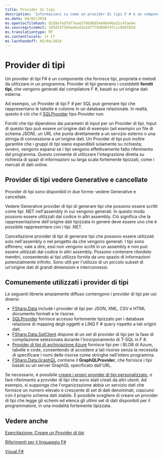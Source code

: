 ```yaml
---
title: Provider di tipi
description: 'Informazioni su come un provider di tipi F # è un componente che fornisce tipi, proprietà e metodi da utilizzare nei programmi.'
ms.date: 04/02/2018
ms.openlocfilehash: 82d9afed7d77eae5f8b96854d40e96a32c4fae9e
ms.sourcegitcommit: 3d5d33f384eeba41b2dff79d096f47ccc8d8f03d
ms.translationtype: MT
ms.contentlocale: it-IT
ms.lasthandoff: 05/04/2018
---
```

# <a name="type-providers"></a>Provider di tipi

Un provider di tipi F# è un componente che fornisce tipi, proprietà e metodi da utilizzare in un programma. Provider di tipi generano i cosiddetti **forniti tipi**, che vengono generati dal compilatore F #, basati su un'origine dati esterna.

Ad esempio, un Provider di tipi F # per SQL può generare tipi che rappresentano le tabelle e colonne in un database relazionale. In realtà, questo è ciò che il [SQLProvider](https://fsprojects.github.io/SQLProvider/) tipo Provider non.

Forniti che tipi dipendono dai parametri di input per un Provider di tipi. Input di questo tipo può essere un'origine dati di esempio (ad esempio un file di schema JSON), un URL che punta direttamente a un servizio esterno o una stringa di connessione a un'origine dati. Un Provider di tipi può inoltre garantire che i gruppi di tipi siano espandibili solamente su richiesta; ovvero, vengono espansi se i tipi vengono effettivamente fatto riferimento dal programma. Questo consente di utilizzare l'integrazione diretta su richiesta di spazi di informazioni su larga scala fortemente tipizzati, come i mercati di dati online.

## <a name="generative-and-erased-type-providers"></a>Provider di tipi vedere Generative e cancellate

Provider di tipi sono disponibili in due forme: vedere Generative e cancellate.

Vedere Generative provider di tipi di generare tipi che possono essere scritti come tipi .NET nell'assembly in cui vengono generati. In questo modo possono essere utilizzati dal codice in altri assembly. Ciò significa che la rappresentazione dell'origine dati tipizzata in genere deve essere uno che è possibile rappresentare con i tipi .NET.

Cancellazione provider di tipi di generare tipi che possono essere utilizzati solo nell'assembly o nel progetto da che vengono generati. I tipi sono effimero; vale a dire, essi non vengono scritti in un assembly e non può essere utilizzati dal codice in altri assembly. Possono contenere *ritardato* membri, consentendo ai tipi utilizza fornita da uno spazio di informazioni potenzialmente infinito. Sono utili per l'utilizzo di un piccolo subset di un'origine dati di grandi dimensioni e interconnessi.

## <a name="commonly-used-type-providers"></a>Comunemente utilizzati i provider di tipi

Le seguenti librerie ampiamente diffuso contengono i provider di tipi per usi diversi:

- [FSharp.Data](https://fsharp.github.io/FSharp.Data/) include i provider di tipi per JSON, XML, CSV e HTML documento formati e le risorse.
- [SQLProvider](https://fsprojects.github.io/SQLProvider/) fornisce accesso fortemente tipizzato per i database relazione di mapping degli oggetti e LINQ F # query rispetto a tali origini dati.
- [FSharp.Data.SqlClient](https://fsprojects.github.io/FSharp.Data.SqlClient/) dispone di un set di provider di tipi per la fase di compilazione selezionata durante l'incorporamento di T-SQL in F #.
- [Provider di tipi di archiviazione Azure](https://fsprojects.github.io/AzureStorageTypeProvider/) fornisce tipi per i BLOB di Azure, tabelle e code, consentendo di accedere a tali risorse senza la necessità di specificare i nomi delle risorse come stringhe nell'intero programma.
- [FSharp.Data.GraphQL](https://fsprojects.github.io/FSharp.Data.GraphQL/index.html) contiene il **GraphQLProvider**, che fornisce i tipi basati su un server GraphQL specificato dall'URL.

Se necessario, è possibile [creare i propri provider di tipi personalizzato](creating-a-type-provider.md), o fare riferimento a provider di tipi che sono stati creati da altri utenti. Ad esempio, si supponga che l'organizzazione abbia un servizio dati che fornisce un numero elevato e crescente di set di dati denominati, ciascuno con il proprio schema dati stabile. È possibile scegliere di creare un provider di tipi che legge gli schemi ed elenca gli ultimi set di dati disponibili per il programmatore, in una modalità fortemente tipizzata.

## <a name="see-also"></a>Vedere anche
[Esercitazione: Creare un Provider di tipi](creating-a-type-provider.md)

[Riferimenti per il linguaggio F#](../../language-reference/index.md)

[Visual F#](../../index.md)
